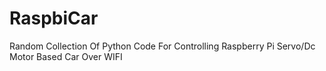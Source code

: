 RaspbiCar
=========

Random Collection Of Python Code For Controlling Raspberry Pi Servo/Dc Motor Based Car Over WIFI
